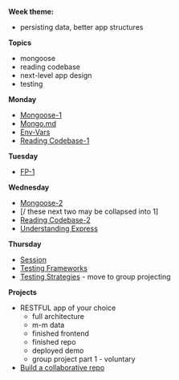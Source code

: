 **Week theme:**
  * persisting data, better app structures  
  
**Topics**  
  * mongoose  
  * reading codebase  
  * next-level app design  
  * testing  
  
**Monday**  
  * [Mongoose-1](https://github.com/jankeLearning/content-md/blob/master/databases/06-mongoose-1.md)  
  * [Mongo.md](https://github.com/jankeLearning/content-md/blob/master/databases/06-mongo.md)  
  * [Env-Vars](https://github.com/jankeLearning/content-md/blob/master/node%2Bexpress/05-env-vars.md)  
  * [Reading Codebase-1](https://github.com/jankeLearning/content-md/blob/master/dev-knowledge/06-reading-codebase-1.md) 

**Tuesday**  
  * [FP-1](https://github.com/jankeLearning/content-md/blob/master/js/06-FP-1.md) 

**Wednesday** 
  * [Mongoose-2](https://github.com/jankeLearning/content-md/blob/master/databases/06-mongoose-2.md) 
  * [/ these next two may be collapsed into 1]  
  * [Reading Codebase-2](https://github.com/jankeLearning/content-md/blob/master/dev-knowledge/06-reading-codebase-2.md)  
  * [Understanding Express](https://github.com/jankeLearning/content-md/blob/master/node%2Bexpress/06-understanding-express.md)

**Thursday**  
  * [Session](https://github.com/jankeLearning/content-md/blob/master/node%2Bexpress/06-sessions.md)  
  * [Testing Frameworks](https://github.com/jankeLearning/content-md/blob/master/npm-modules/06-testing-frameworks.md)  
  * [Testing Strategies](https://github.com/jankeLearning/content-md/blob/master/testing/06-testing-strategies.md)  - move to group projecting
  
**Projects**  
  * RESTFUL app of your choice  
    *  full architecture  
    * m-m data  
    * finished frontend  
    * finished repo  
    * deployed demo  
    * group project part 1 - voluntary  
  * [Build a collaborative repo](https://github.com/jankeLearning/projects/blob/master/06-group-project.md)

